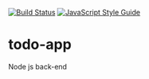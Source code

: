 [![Build Status](https://travis-ci.com/cemkiy/todo-app.svg?branch=master)](https://travis-ci.com/cemkiy/todo-app)
[![JavaScript Style Guide](https://img.shields.io/badge/code_style-standard-brightgreen.svg)](https://standardjs.com)

# todo-app
Node js back-end
